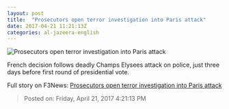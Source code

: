 ```yaml
---
layout: post
title:  "Prosecutors open terror investigation into Paris attack"
date: 2017-04-21 11:21:13Z
categories: al-jazeera-english
---
```


![Prosecutors open terror investigation into Paris attack](http://www.aljazeera.com/mritems/Images/2017/4/21/1b2df8e18adf4c96947777bd93f8f2e2_18.jpg)

French decision follows deadly Champs Elysees attack on police, just three days before first round of presidential vote.


Full story on F3News: [Prosecutors open terror investigation into Paris attack](http://www.f3nws.com/n/uJSmCF)

> Posted on: Friday, April 21, 2017 4:21:13 PM
